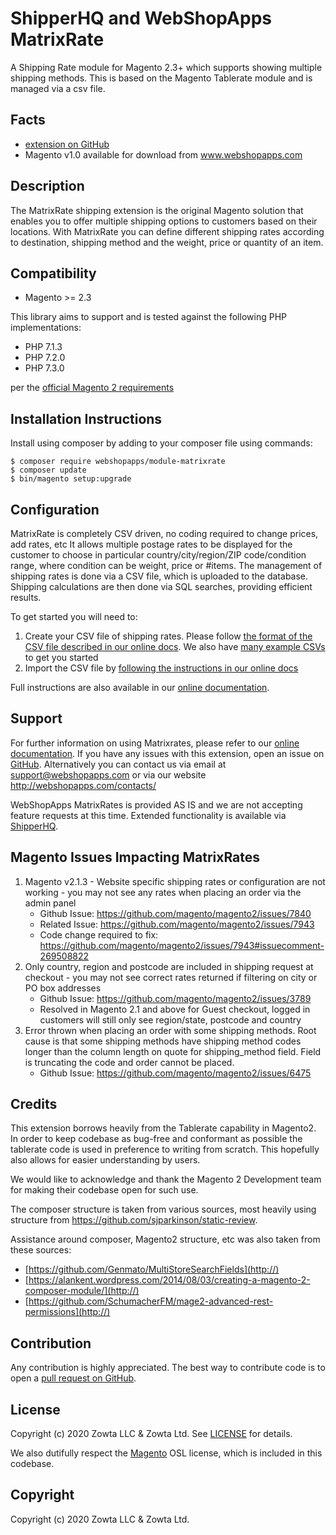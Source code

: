 # ShipperHQ and WebShopApps MatrixRate
A Shipping Rate module for Magento 2.3+ which supports showing multiple shipping methods. This is based on the Magento Tablerate module and is managed via a csv file.

Facts
-----
- [extension on GitHub](https://github.com/webshopapps/module-matrixrate)
- Magento v1.0 available for download from www.webshopapps.com

Description
-----------
The MatrixRate shipping extension is the original Magento solution that enables you to offer multiple shipping options to customers based on their locations. With MatrixRate you can define different shipping rates according to destination, shipping method and the weight, price or quantity of an item.

Compatibility
-------------
- Magento >= 2.3

This library aims to support and is tested against the following PHP
implementations:

* PHP 7.1.3
* PHP 7.2.0
* PHP 7.3.0

per the [official Magento 2 requirements](https://devdocs.magento.com/guides/v2.3/install-gde/system-requirements-tech.html)

Installation Instructions
-------------------------
Install using composer by adding to your composer file using commands:
```
$ composer require webshopapps/module-matrixrate
$ composer update
$ bin/magento setup:upgrade
```

Configuration
-------------------------
MatrixRate is completely CSV driven, no coding required to change prices, add rates, etc
It allows multiple postage rates to be displayed for the customer to choose in particular country/city/region/ZIP code/condition range, where condition can be weight, price or #items. The management of shipping rates is done via a CSV file, which is uploaded to the database. Shipping calculations are then done via SQL searches, providing efficient results. 

To get started you will need to: 

1. Create your CSV file of shipping rates. Please follow [the format of the CSV file described in our online docs](https://docs.shipperhq.com/matrixrates-csv-configuration). We also have [many example CSVs](https://docs.shipperhq.com/matrixrates-examples-city-based)  to get you started
2. Import the CSV file by [following the instructions in our online docs](https://docs.shipperhq.com/1878-2/#How_to_Upload_a_CSV_File)


Full instructions are also available in our [online documentation](http://docs.shipperhq.com/installing-the-magento-2-webshopapps-matrixrate-extension/).

Support
-------
For further information on using Matrixrates, please refer to our [online documentation](http://docs.shipperhq.com/category/troubleshooting/ecommerce-platform/matrixrates/).
If you have any issues with this extension, open an issue on [GitHub](https://github.com/webshopapps/module-matrixrate/issues). Alternatively you can contact us via email at support@webshopapps.com or via our website http://webshopapps.com/contacts/
 

WebShopApps MatrixRates is provided AS IS and we are not accepting feature requests at this time. Extended functionality is available via [ShipperHQ](https://www.shipperhq.com).

Magento Issues Impacting MatrixRates
-------
1. Magento v2.1.3 - Website specific shipping rates or configuration are not working - you may not see any rates when placing an order via the admin panel
    - Github Issue: https://github.com/magento/magento2/issues/7840
    - Related Issue: https://github.com/magento/magento2/issues/7943
    - Code change required to fix: https://github.com/magento/magento2/issues/7943#issuecomment-269508822
2. Only country, region and postcode are included in shipping request at checkout - you may not see correct rates returned if filtering on city or PO box addresses
    - Github Issue: https://github.com/magento/magento2/issues/3789
    - Resolved in Magento 2.1 and above for Guest checkout, logged in customers will still only see region/state, postcode and country
3. Error thrown when placing an order with some shipping methods. Root cause is that some shipping methods have shipping method codes longer than the column length on quote for shipping_method field. Field is truncating the code and order cannot be placed. 
   - Github Issue: https://github.com/magento/magento2/issues/6475
 
Credits
---------
This extension borrows heavily from the Tablerate capability in Magento2.  In order to keep codebase as bug-free and
conformant as possible the tablerate code is used in preference to writing from scratch.  This hopefully also
allows for easier understanding by users.

We would like to acknowledge and thank the Magento 2 Development team for making their codebase open for such use.

The composer structure is taken from various sources, most heavily using structure from https://github.com/sjparkinson/static-review.

Assistance around composer, Magento2 structure, etc was also taken from these sources:

* [https://github.com/Genmato/MultiStoreSearchFields](http://)
* [https://alankent.wordpress.com/2014/08/03/creating-a-magento-2-composer-module/](http://)
* [https://github.com/SchumacherFM/mage2-advanced-rest-permissions](http://)

Contribution
------------
Any contribution is highly appreciated. The best way to contribute code is to open a [pull request on GitHub](https://help.github.com/articles/using-pull-requests).

License
-------
Copyright (c) 2020 Zowta LLC & Zowta Ltd. See [LICENSE][] for details.

We also dutifully respect the [Magento][] OSL license, which is included in this codebase.


[license]: LICENSE.md
[magento]: Magento2_LICENSE.md

Copyright
---------
Copyright (c) 2020 Zowta LLC & Zowta Ltd.


